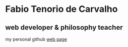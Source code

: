 # Fabio Tenorio de Carvalho
## web developer & philosophy teacher
my personal github [web page](https://fabiovalho.github.io/)
